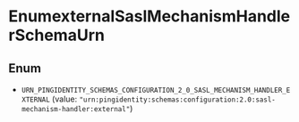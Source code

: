

# EnumexternalSaslMechanismHandlerSchemaUrn

## Enum


* `URN_PINGIDENTITY_SCHEMAS_CONFIGURATION_2_0_SASL_MECHANISM_HANDLER_EXTERNAL` (value: `"urn:pingidentity:schemas:configuration:2.0:sasl-mechanism-handler:external"`)



